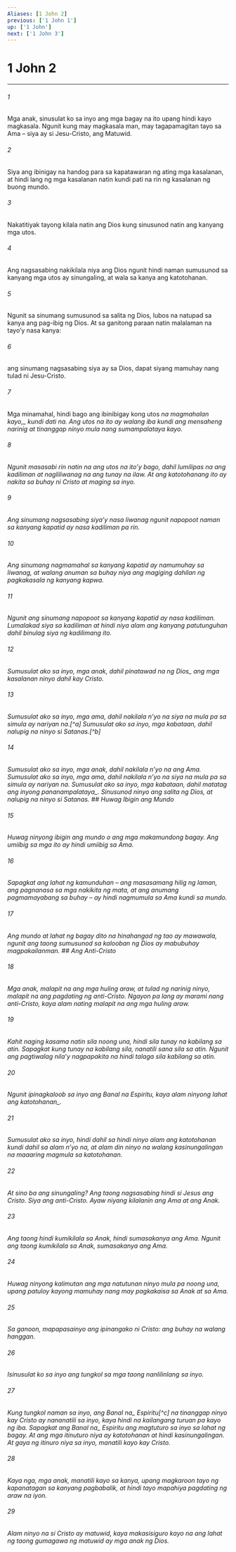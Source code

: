 ```yaml
---
Aliases: [1 John 2]
previous: ['1 John 1']
up: ['1 John']
next: ['1 John 3']
---
```

# 1 John 2

***






















###### 1 










Mga anak, sinusulat ko sa inyo ang mga bagay na ito upang hindi kayo magkasala. Ngunit kung may magkasala man, may tagapamagitan tayo sa Ama – siya ay si Jesu-Cristo, ang Matuwid. 





















###### 2 










Siya ang ibinigay na handog para sa kapatawaran ng ating mga kasalanan, at hindi lang ng mga kasalanan natin kundi pati na rin ng kasalanan ng buong mundo. 





















###### 3 










Nakatitiyak tayong kilala natin ang Dios kung sinusunod natin ang kanyang mga utos. 





















###### 4 










Ang nagsasabing nakikilala niya ang Dios ngunit hindi naman sumusunod sa kanyang mga utos ay sinungaling, at wala sa kanya ang katotohanan. 





















###### 5 










Ngunit sa sinumang sumusunod sa salita ng Dios, lubos na natupad sa kanya ang pag-ibig ng Dios. At sa ganitong paraan natin malalaman na tayoʼy nasa kanya: 





















###### 6 










ang sinumang nagsasabing siya ay sa Dios, dapat siyang mamuhay nang tulad ni Jesu-Cristo. 





















###### 7 










Mga minamahal, hindi bago ang ibinibigay kong utos <i class="trans-change">na magmahalan kayo,_ kundi dati na. Ang utos na ito ay walang iba kundi ang mensaheng narinig at tinanggap ninyo mula nang sumampalataya kayo. 





















###### 8 










Ngunit masasabi rin natin na ang utos na itoʼy bago, dahil lumilipas na ang kadiliman at nagliliwanag na ang tunay na ilaw. At ang katotohanang ito ay nakita sa buhay ni Cristo at maging sa inyo. 





















###### 9 










Ang sinumang nagsasabing siyaʼy nasa liwanag ngunit napopoot naman sa kanyang kapatid ay nasa kadiliman pa rin. 





















###### 10 










Ang sinumang nagmamahal sa kanyang kapatid ay namumuhay sa liwanag, at walang anuman sa buhay niya ang magiging dahilan ng pagkakasala ng kanyang kapwa. 





















###### 11 










Ngunit ang sinumang napopoot sa kanyang kapatid ay nasa kadiliman. Lumalakad siya sa kadiliman at hindi niya alam ang kanyang patutunguhan dahil binulag siya ng kadilimang ito. 





















###### 12 










Sumusulat ako sa inyo, mga anak, dahil pinatawad na <i class="trans-change">ng Dios_ ang mga kasalanan ninyo dahil kay Cristo. 





















###### 13 










Sumusulat ako sa inyo, mga ama, dahil nakilala nʼyo na siya na mula pa sa simula ay nariyan na.[^a] Sumusulat ako sa inyo, mga kabataan, dahil nalupig na ninyo si Satanas.[^b] 





















###### 14 










Sumusulat ako sa inyo, mga anak, dahil nakilala nʼyo na ang Ama. Sumusulat ako sa inyo, mga ama, dahil nakilala nʼyo na siya na mula pa sa simula ay nariyan na. Sumusulat ako sa inyo, mga kabataan, dahil matatag ang <i class="trans-change">inyong pananampalataya_. Sinusunod ninyo ang salita ng Dios, at nalupig na ninyo si Satanas. ## Huwag Ibigin ang Mundo 





















###### 15 










Huwag ninyong ibigin ang mundo o ang mga makamundong bagay. Ang umiibig sa mga ito ay hindi umiibig sa Ama. 





















###### 16 










Sapagkat ang lahat ng kamunduhan – ang masasamang hilig ng laman, ang pagnanasa sa mga nakikita ng mata, at ang anumang pagmamayabang sa buhay – ay hindi nagmumula sa Ama kundi sa mundo. 





















###### 17 










Ang mundo at lahat ng bagay dito na hinahangad ng tao ay mawawala, ngunit ang taong sumusunod sa kalooban ng Dios ay mabubuhay magpakailanman. ## Ang Anti-Cristo 





















###### 18 










Mga anak, malapit na ang mga huling araw, at tulad ng narinig ninyo, malapit na ang pagdating ng anti-Cristo. Ngayon pa lang ay marami nang anti-Cristo, kaya alam nating malapit na ang mga huling araw. 





















###### 19 










Kahit naging kasama natin sila noong una, hindi sila tunay na kabilang sa atin. Sapagkat kung tunay na kabilang sila, nanatili sana sila sa atin. Ngunit ang pagtiwalag nilaʼy nagpapakita na hindi talaga sila kabilang sa atin. 





















###### 20 










Ngunit ipinagkaloob sa inyo ang Banal na Espiritu, kaya alam ninyong lahat <i class="trans-change">ang katotohanan_. 





















###### 21 










Sumusulat ako sa inyo, hindi dahil sa hindi ninyo alam ang katotohanan kundi dahil sa alam nʼyo na, at alam din ninyo na walang kasinungalingan na maaaring magmula sa katotohanan. 





















###### 22 










At sino ba ang sinungaling? Ang taong nagsasabing hindi si Jesus ang Cristo. Siya ang anti-Cristo. Ayaw niyang kilalanin ang Ama at ang Anak. 





















###### 23 










Ang taong hindi kumikilala sa Anak, hindi sumasakanya ang Ama. Ngunit ang taong kumikilala sa Anak, sumasakanya ang Ama. 





















###### 24 










Huwag ninyong kalimutan ang mga natutunan ninyo mula pa noong una, upang patuloy kayong mamuhay nang may pagkakaisa sa Anak at sa Ama. 





















###### 25 










Sa ganoon, mapapasainyo ang ipinangako ni Cristo: ang buhay na walang hanggan. 





















###### 26 










Isinusulat ko sa inyo ang tungkol sa mga taong nanlilinlang sa inyo. 





















###### 27 










Kung tungkol naman sa inyo, ang <i class="trans-change">Banal na_ Espiritu[^c] na tinanggap ninyo kay Cristo ay nananatili sa inyo, kaya hindi na kailangang turuan pa kayo ng iba. Sapagkat ang <i class="trans-change">Banal na_ Espiritu ang magtuturo sa inyo sa lahat ng bagay. At ang mga itinuturo niya ay katotohanan at hindi kasinungalingan. At gaya ng itinuro niya sa inyo, manatili kayo kay Cristo. 





















###### 28 










Kaya nga, mga anak, manatili kayo sa kanya, upang magkaroon tayo ng kapanatagan sa kanyang pagbabalik, at hindi tayo mapahiya pagdating ng araw na iyon. 





















###### 29 










Alam ninyo na si Cristo ay matuwid, kaya makasisiguro kayo na ang lahat ng taong gumagawa ng matuwid ay mga anak ng Dios.

